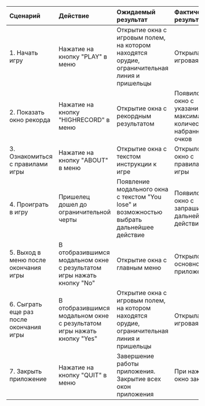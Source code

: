 |Сценарий|Действие|Ожидаемый результат|Фактический результат| Оценка|
|:---|:---|:---|:---|:---|
|1. Начать игру|Нажатие на кнопку "PLAY" в меню|Открытие окна с игровым полем, на котором находятся орудие, ограничительная линия и пришельцы| Открылась игровая карта| выполнено|
|2. Показать окно рекорда|Нажатие на кнопку "HIGHRECORD" в меню|Открытие окна с рекордным результатом|Появилось окно с указанием максимального количества набранных очков | выполнено |
|3. Ознакомиться с правилами игры|Нажатие на кнопку "ABOUT" в меню|Открытие окна с текстом инструкции к игре| Открылось окно с правилами игры |выполнено |
|4. Проиграть в игру|Пришелец дошел до ограничительной черты|Появление модального окна с текстом "You lose" и возможностью выбрать дальнейшее действие|Появилось окно с запрашиванием дальнейших действий |выполнено |
|5. Выход в меню после окончания игры|В отобразившимся модальном окне с результатом игры нажать кнопку "No"|Открытие окна с главным меню| Открылось основное меню приложения |выполнено |
|6. Сыграть еще раз после окончания игры|В отобразившимся модальном окне с результатом игры нажать кнопку "Yes"|Открытие окна с игровым полем, на котором находятся орудие, ограничительная линия и пришельцы|Открылась игровая карта |выполнено |
|7. Закрыть приложение|Нажатие на кнопку "QUIT" в меню|Завершение работы приложения. Закрытие всех окон приложения|При нажатии, окно закрылось |выполнено |
